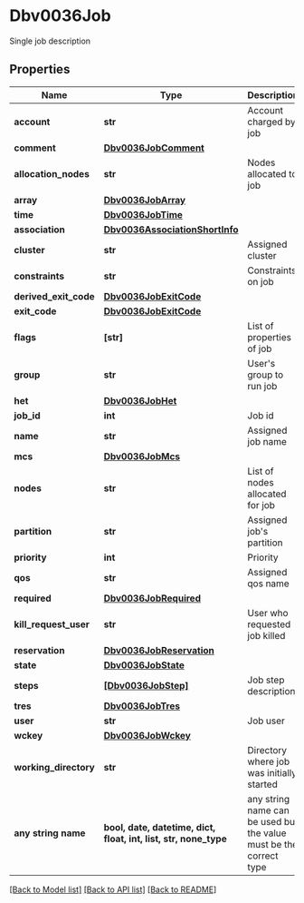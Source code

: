 # Dbv0036Job

Single job description

## Properties
Name | Type | Description | Notes
------------ | ------------- | ------------- | -------------
**account** | **str** | Account charged by job | [optional] 
**comment** | [**Dbv0036JobComment**](Dbv0036JobComment.md) |  | [optional] 
**allocation_nodes** | **str** | Nodes allocated to job | [optional] 
**array** | [**Dbv0036JobArray**](Dbv0036JobArray.md) |  | [optional] 
**time** | [**Dbv0036JobTime**](Dbv0036JobTime.md) |  | [optional] 
**association** | [**Dbv0036AssociationShortInfo**](Dbv0036AssociationShortInfo.md) |  | [optional] 
**cluster** | **str** | Assigned cluster | [optional] 
**constraints** | **str** | Constraints on job | [optional] 
**derived_exit_code** | [**Dbv0036JobExitCode**](Dbv0036JobExitCode.md) |  | [optional] 
**exit_code** | [**Dbv0036JobExitCode**](Dbv0036JobExitCode.md) |  | [optional] 
**flags** | **[str]** | List of properties of job | [optional] 
**group** | **str** | User&#39;s group to run job | [optional] 
**het** | [**Dbv0036JobHet**](Dbv0036JobHet.md) |  | [optional] 
**job_id** | **int** | Job id | [optional] 
**name** | **str** | Assigned job name | [optional] 
**mcs** | [**Dbv0036JobMcs**](Dbv0036JobMcs.md) |  | [optional] 
**nodes** | **str** | List of nodes allocated for job | [optional] 
**partition** | **str** | Assigned job&#39;s partition | [optional] 
**priority** | **int** | Priority | [optional] 
**qos** | **str** | Assigned qos name | [optional] 
**required** | [**Dbv0036JobRequired**](Dbv0036JobRequired.md) |  | [optional] 
**kill_request_user** | **str** | User who requested job killed | [optional] 
**reservation** | [**Dbv0036JobReservation**](Dbv0036JobReservation.md) |  | [optional] 
**state** | [**Dbv0036JobState**](Dbv0036JobState.md) |  | [optional] 
**steps** | [**[Dbv0036JobStep]**](Dbv0036JobStep.md) | Job step description | [optional] 
**tres** | [**Dbv0036JobTres**](Dbv0036JobTres.md) |  | [optional] 
**user** | **str** | Job user | [optional] 
**wckey** | [**Dbv0036JobWckey**](Dbv0036JobWckey.md) |  | [optional] 
**working_directory** | **str** | Directory where job was initially started | [optional] 
**any string name** | **bool, date, datetime, dict, float, int, list, str, none_type** | any string name can be used but the value must be the correct type | [optional]

[[Back to Model list]](../README.md#documentation-for-models) [[Back to API list]](../README.md#documentation-for-api-endpoints) [[Back to README]](../README.md)


